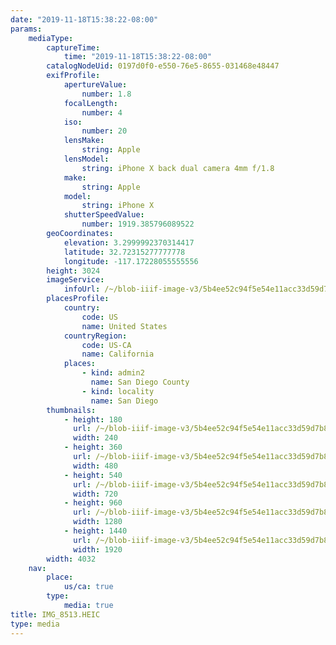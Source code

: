 ```yaml
---
date: "2019-11-18T15:38:22-08:00"
params:
    mediaType:
        captureTime:
            time: "2019-11-18T15:38:22-08:00"
        catalogNodeUid: 0197d0f0-e550-76e5-8655-031468e48447
        exifProfile:
            apertureValue:
                number: 1.8
            focalLength:
                number: 4
            iso:
                number: 20
            lensMake:
                string: Apple
            lensModel:
                string: iPhone X back dual camera 4mm f/1.8
            make:
                string: Apple
            model:
                string: iPhone X
            shutterSpeedValue:
                number: 1919.385796089522
        geoCoordinates:
            elevation: 3.2999992370314417
            latitude: 32.72315277777778
            longitude: -117.17228055555556
        height: 3024
        imageService:
            infoUrl: /~/blob-iiif-image-v3/5b4ee52c94f5e54e11acc33d59d7b8e4a801aca70090d72e0c214b4e43afa1ee/info.json
        placesProfile:
            country:
                code: US
                name: United States
            countryRegion:
                code: US-CA
                name: California
            places:
                - kind: admin2
                  name: San Diego County
                - kind: locality
                  name: San Diego
        thumbnails:
            - height: 180
              url: /~/blob-iiif-image-v3/5b4ee52c94f5e54e11acc33d59d7b8e4a801aca70090d72e0c214b4e43afa1ee/full/240%2C180/0/default.jpg
              width: 240
            - height: 360
              url: /~/blob-iiif-image-v3/5b4ee52c94f5e54e11acc33d59d7b8e4a801aca70090d72e0c214b4e43afa1ee/full/480%2C360/0/default.jpg
              width: 480
            - height: 540
              url: /~/blob-iiif-image-v3/5b4ee52c94f5e54e11acc33d59d7b8e4a801aca70090d72e0c214b4e43afa1ee/full/720%2C540/0/default.jpg
              width: 720
            - height: 960
              url: /~/blob-iiif-image-v3/5b4ee52c94f5e54e11acc33d59d7b8e4a801aca70090d72e0c214b4e43afa1ee/full/1280%2C960/0/default.jpg
              width: 1280
            - height: 1440
              url: /~/blob-iiif-image-v3/5b4ee52c94f5e54e11acc33d59d7b8e4a801aca70090d72e0c214b4e43afa1ee/full/1920%2C1440/0/default.jpg
              width: 1920
        width: 4032
    nav:
        place:
            us/ca: true
        type:
            media: true
title: IMG_8513.HEIC
type: media
---
```

